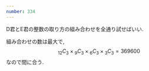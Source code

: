 ```yaml
---
number: 334
---
```

D君とE君の整数の取り方の組み合わせを全通り試せばいい.

組み合わせの数は最大で, $$ {}_{12}C_3 \times {}_9C_3 \times {}_6C_3 \times {}_3C_3 = 369600 $$ なので間に合う.
